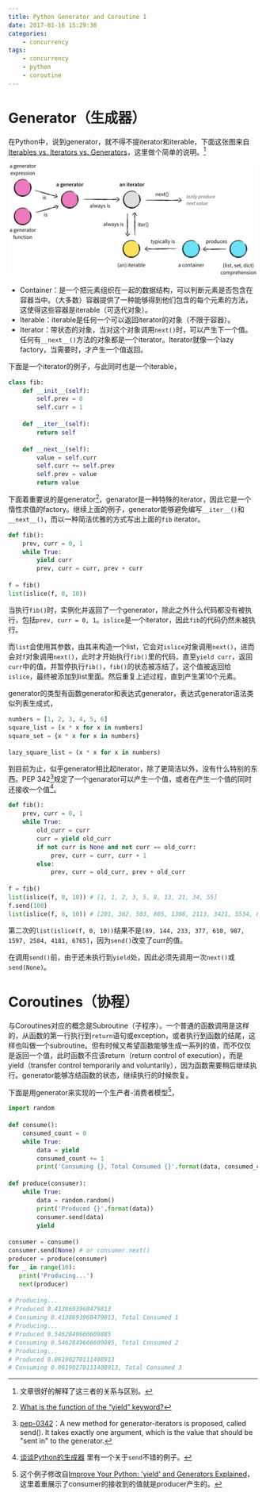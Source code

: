 ```yaml
---
title: Python Generator and Coroutine 1
date: 2017-01-16 15:29:30
categories:
    - concurrency
tags:
    - concurrency
    - python
    - coroutine
---
```


# Generator（生成器）

在Python中，说到generator，就不得不提iterator和iterable，下面这张图来自[Iterables vs. Iterators vs. Generators](http://nvie.com/posts/iterators-vs-generators/)，这里做个简单的说明。[^1]

[^1]: 文章很好的解释了这三者的关系与区别。

![](/images/2017/14839555031473.jpg)

* Container：是一个把元素组织在一起的数据结构，可以判断元素是否包含在容器当中。（大多数）容器提供了一种能够得到他们包含的每个元素的方法，这使得这些容器是iterable（可迭代对象）。
* Iterable：iterable是任何一个可以返回iterator的对象（不限于容器）。
* Iterator：带状态的对象，当对这个对象调用`next()`时，可以产生下一个值。任何有`__next__()`方法的对象都是一个iterator。Iterator就像一个lazy factory，当需要时，才产生一个值返回。

下面是一个iterator的例子，与此同时也是一个iterable，

```python
class fib:
    def __init__(self):
        self.prev = 0
        self.curr = 1

    def __iter__(self):
        return self

    def __next__(self):
        value = self.curr
        self.curr += self.prev
        self.prev = value
        return value
```

下面着重要说的是generator[^2]，genarator是一种特殊的iterator，因此它是一个惰性求值的factory。继续上面的例子，generator能够避免编写`__iter__()`和`__next__()`，而以一种简洁优雅的方式写出上面的`fib` iterator。

[^2]: [What is the function of the “yield” keyword?](http://stackoverflow.com/questions/231767/what-is-the-function-of-the-yield-keyword)

```python
def fib():
    prev, curr = 0, 1
    while True:
        yield curr
        prev, curr = curr, prev + curr

f = fib()
list(islice(f, 0, 10))
```

当执行`fib()`时，实例化并返回了一个generator，除此之外什么代码都没有被执行，包括`prev, curr = 0, 1`。`islice`是一个iterator，因此`fib`的代码仍然未被执行。

而`list`会使用其参数，由其来构造一个list，它会对`islice`对象调用`next()`，进而会对`f`对象调用`next()`，此时才开始执行`fib()`里的代码，直至`yield curr`，返回`curr`中的值，并暂停执行`fib()`，`fib()`的状态被冻结了。这个值被返回给`islice`，最终被添加到list里面。然后重复上述过程，直到产生第10个元素。

generator的类型有函数generator和表达式generator，表达式generator语法类似列表生成式，

```python
numbers = [1, 2, 3, 4, 5, 6]
square_list = [x * x for x in numbers]
square_set = {x * x for x in numbers}

lazy_square_list = (x * x for x in numbers)
```

到目前为止，似乎generator相比起iterator，除了更简洁以外，没有什么特别的东西。PEP 342[^3]规定了一个genarator可以产生一个值，或者在产生一个值的同时还接收一个值[^4]。

[^3]: [pep-0342](https://www.python.org/dev/peps/pep-0342/)：A new method for generator-iterators is proposed, called send(). It
takes exactly one argument, which is the value that should be "sent in" to the generator.

[^4]: [谈谈Python的生成器](http://www.bjhee.com/python-yield.html) 里有一个关于`send`不错的例子。

```python
def fib():
    prev, curr = 0, 1
    while True:
        old_curr = curr
        curr = yield old_curr
        if not curr is None and not curr == old_curr:
            prev, curr = curr, curr + 1
        else:
            prev, curr = old_curr, prev + old_curr

f = fib()
list(islice(f, 0, 10)) # [1, 1, 2, 3, 5, 8, 13, 21, 34, 55]
f.send(100)
list(islice(f, 0, 10)) # [201, 302, 503, 805, 1308, 2113, 3421, 5534, 8955, 14489]
```

第二次的`list(islice(f, 0, 10))`结果不是`[89, 144, 233, 377, 610, 987, 1597, 2584, 4181, 6765]`，因为`send()`改变了curr的值。

在调用`send()`前，由于还未执行到`yield`处，因此必须先调用一次`next()`或`send(None)`。

# Coroutines（协程）

与Coroutines对应的概念是Subroutine（子程序）。一个普通的函数调用是这样的，从函数的第一行执行到`return`语句或exception，或者执行到函数的结尾，这样也叫做一个subroutine。但有时候又希望函数能够生成一系列的值，而不仅仅是返回一个值，此时函数不应该return（return control of execution），而是yield（transfer control temporarily and voluntarily），因为函数需要稍后继续执行。generator能够冻结函数的状态，继续执行的时候恢复。

下面是用generator来实现的一个生产者-消费者模型[^5]，

[^5]: 这个例子修改自[Improve Your Python: 'yield' and Generators Explained](https://jeffknupp.com/blog/2013/04/07/improve-your-python-yield-and-generators-explained/)，这里着重展示了consumer的接收到的值就是producer产生的。

```python
import random

def consume():
    consumed_count = 0
    while True:
        data = yield
        consumed_count += 1
        print('Consuming {}, Total Consumed {}'.format(data, consumed_count))

def produce(consumer):
    while True:
        data = random.random()
        print('Produced {}'.format(data))
        consumer.send(data)
        yield

consumer = consume()
consumer.send(None) # or consumer.next()
producer = produce(consumer)
for _ in range(10):
   print('Producing...')
   next(producer)

# Producing...
# Produced 0.4138693968479813
# Consuming 0.4138693968479813, Total Consumed 1
# Producing...
# Produced 0.5462849666609885
# Consuming 0.5462849666609885, Total Consumed 2
# Producing...
# Produced 0.06190270111408913
# Consuming 0.06190270111408913, Total Consumed 3
```


